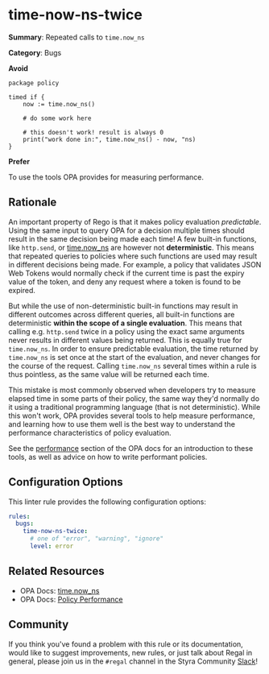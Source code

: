 # time-now-ns-twice

**Summary**: Repeated calls to `time.now_ns`

**Category**: Bugs

**Avoid**
```rego
package policy

timed if {
    now := time.now_ns()

    # do some work here

    # this doesn't work! result is always 0
    print("work done in:", time.now_ns() - now, "ns)
}
```

**Prefer**

To use the tools OPA provides for measuring performance.

## Rationale

An important property of Rego is that it makes policy evaluation _predictable_. Using the same input to query OPA for a
decision multiple times should result in the same decision being made each time! A few built-in functions, like
`http.send`, or [time.now_ns](https://www.openpolicyagent.org/docs/policy-reference/#builtin-time-timenow_ns) are
however not **deterministic**. This means that repeated queries to policies where such functions are used may result in
different decisions being made. For example, a policy that validates JSON Web Tokens would normally check if the current
time is past the expiry value of the token, and deny any request where a token is found to be expired.

But while the use of non-deterministic built-in functions may result in different outcomes across different
queries, all built-in functions are deterministic **within the scope of a single evaluation**. This means that calling
e.g. `http.send` twice in a policy using the exact same arguments never results in different values being returned.
This is equally true for `time.now_ns`. In order to ensure predictable evaluation, the time returned by `time.now_ns` is
set once at the start of the evaluation, and never changes for the course of the request. Calling `time.now_ns` several
times within a rule is thus pointless, as the same value will be returned each time.

This mistake is most commonly observed when developers try to measure elapsed time in some parts of their policy, the
same way they'd normally do it using a traditional programming language (that is not deterministic). While this won't
work, OPA provides several tools to help measure performance, and learning how to use them well is the best way to
understand the performance characteristics of policy evaluation.

See the [performance](https://www.openpolicyagent.org/docs/policy-performance/) section of the OPA docs for an
introduction to these tools, as well as advice on how to write performant policies.

## Configuration Options

This linter rule provides the following configuration options:

```yaml
rules:
  bugs:
    time-now-ns-twice:
      # one of "error", "warning", "ignore"
      level: error
```

## Related Resources

- OPA Docs: [time.now_ns](https://www.openpolicyagent.org/docs/policy-reference/#builtin-time-timenow_ns)
- OPA Docs: [Policy Performance](https://www.openpolicyagent.org/docs/policy-performance/)

## Community

If you think you've found a problem with this rule or its documentation, would like to suggest improvements, new rules,
or just talk about Regal in general, please join us in the `#regal` channel in the Styra Community
[Slack](https://inviter.co/styra)!
